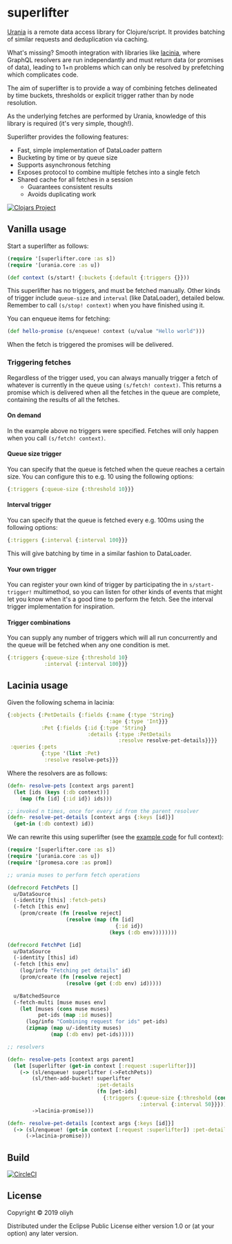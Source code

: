 # superlifter

[Urania](https://github.com/funcool/urania) is a remote data access library for Clojure/script. It provides batching of similar requests and deduplication via caching.

What's missing? Smooth integration with libraries like [lacinia](https://github.com/walmartlabs/lacinia), where GraphQL resolvers are run independantly and must return data (or promises of data), leading to 1+n problems which can only be resolved by prefetching which complicates code.

The aim of superlifter is to provide a way of combining fetches delineated by time buckets, thresholds or explicit trigger rather than by node resolution.

As the underlying fetches are performed by Urania, knowledge of this library is required (it's very simple, though!).

Superlifter provides the following features:

- Fast, simple implementation of DataLoader pattern
- Bucketing by time or by queue size
- Supports asynchronous fetching
- Exposes protocol to combine multiple fetches into a single fetch
- Shared cache for all fetches in a session
  - Guarantees consistent results
  - Avoids duplicating work

[![Clojars Project](https://img.shields.io/clojars/v/superlifter.svg)](https://clojars.org/superlifter)

## Vanilla usage

Start a superlifter as follows:

```clj
(require '[superlifter.core :as s])
(require '[urania.core :as u])

(def context (s/start! {:buckets {:default {:triggers {}}))
```

This superlifter has no triggers, and must be fetched manually.
Other kinds of trigger include `queue-size` and `interval` (like DataLoader), detailed below.
Remember to call `(s/stop! context)` when you have finished using it.

You can enqueue items for fetching:

```clj
(def hello-promise (s/enqueue! context (u/value "Hello world")))
```

When the fetch is triggered the promises will be delivered.

### Triggering fetches

Regardless of the trigger used, you can always manually trigger a fetch of whatever is currently in the queue using `(s/fetch! context)`.
This returns a promise which is delivered when all the fetches in the queue are complete, containing the results of all the fetches.

#### On demand

In the example above no triggers were specified. Fetches will only happen when you call `(s/fetch! context)`.

#### Queue size trigger

You can specify that the queue is fetched when the queue reaches a certain size. You can configure this to e.g. 10 using the following options:
```clj
{:triggers {:queue-size {:threshold 10}}}
```

#### Interval trigger
You can specify that the queue is fetched every e.g. 100ms using the following options:
```clj
{:triggers {:interval {:interval 100}}}
```

This will give batching by time in a similar fashion to DataLoader.

#### Your own trigger

You can register your own kind of trigger by participating the in `s/start-trigger!` multimethod, so you can listen for other kinds of events that might let you know when it's a good time to perform the fetch.
See the interval trigger implementation for inspiration.

#### Trigger combinations
You can supply any number of triggers which will all run concurrently and the queue will be fetched when any one condition is met.

```clj
{:triggers {:queue-size {:threshold 10}
            :interval {:interval 100}}}
```

## Lacinia usage

Given the following schema in lacinia:

```clj
{:objects {:PetDetails {:fields {:name {:type 'String}
                                 :age {:type 'Int}}}
           :Pet {:fields {:id {:type 'String}
                          :details {:type :PetDetails
                                    :resolve resolve-pet-details}}}}
 :queries {:pets
           {:type '(list :Pet)
            :resolve resolve-pets}}}
```

Where the resolvers are as follows:

```clj
(defn- resolve-pets [context args parent]
  (let [ids (keys (:db context))]
    (map (fn [id] {:id id}) ids)))

;; invoked n times, once for every id from the parent resolver
(defn- resolve-pet-details [context args {:keys [id]}]
  (get-in (:db context) id))
```

We can rewrite this using superlifter (see the [example code](https://github.com/oliyh/superlifter/tree/master/example) for full context):

```clj
(require '[superlifter.core :as s])
(require '[urania.core :as u])
(require '[promesa.core :as prom])

;; urania muses to perform fetch operations

(defrecord FetchPets []
  u/DataSource
  (-identity [this] :fetch-pets)
  (-fetch [this env]
    (prom/create (fn [resolve reject]
                   (resolve (map (fn [id]
                                   {:id id})
                                 (keys (:db env))))))))

(defrecord FetchPet [id]
  u/DataSource
  (-identity [this] id)
  (-fetch [this env]
    (log/info "Fetching pet details" id)
    (prom/create (fn [resolve reject]
                   (resolve (get (:db env) id)))))

  u/BatchedSource
  (-fetch-multi [muse muses env]
    (let [muses (cons muse muses)
          pet-ids (map :id muses)]
      (log/info "Combining request for ids" pet-ids)
      (zipmap (map u/-identity muses)
              (map (:db env) pet-ids)))))

;; resolvers

(defn- resolve-pets [context args parent]
  (let [superlifter (get-in context [:request :superlifter])]
    (-> (sl/enqueue! superlifter (->FetchPets))
        (sl/then-add-bucket! superlifter
                             :pet-details
                             (fn [pet-ids]
                               {:triggers {:queue-size {:threshold (count pet-ids)}
                                           :interval {:interval 50}}}))
        ->lacinia-promise)))

(defn- resolve-pet-details [context args {:keys [id]}]
  (-> (sl/enqueue! (get-in context [:request :superlifter]) :pet-details (->FetchPet id))
      (->lacinia-promise)))
```

## Build
[![CircleCI](https://circleci.com/gh/oliyh/superlifter.svg?style=svg)](https://circleci.com/gh/oliyh/superlifter)

## License

Copyright © 2019 oliyh

Distributed under the Eclipse Public License either version 1.0 or (at
your option) any later version.
